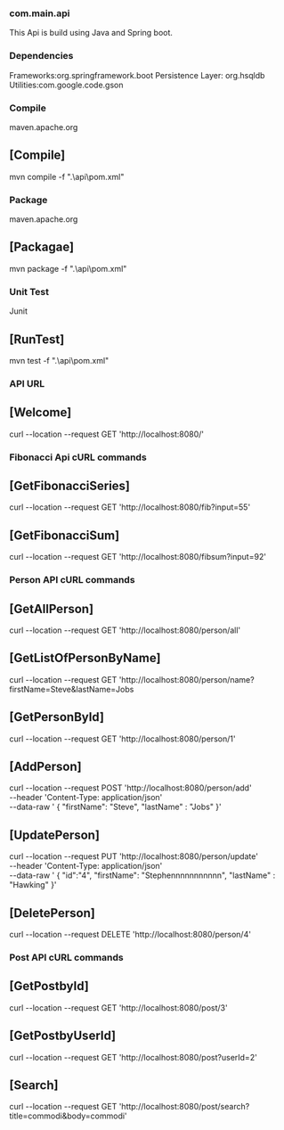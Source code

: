 ### com.main.api
This Api is build using Java and Spring boot.

### Dependencies
Frameworks:org.springframework.boot
Persistence Layer: org.hsqldb
Utilities:com.google.code.gson

### Compile
maven.apache.org
## [Compile]
mvn compile -f ".\api\pom.xml"


### Package
maven.apache.org
## [Packagae] 
mvn package -f ".\api\pom.xml"

### Unit Test
Junit
## [RunTest] 
mvn test -f ".\api\pom.xml"

### API URL
## [Welcome]
curl --location --request GET 'http://localhost:8080/'

### Fibonacci Api cURL commands
## [GetFibonacciSeries]
curl --location --request GET 'http://localhost:8080/fib?input=55'
## [GetFibonacciSum]
curl --location --request GET 'http://localhost:8080/fibsum?input=92'

### Person API cURL commands
## [GetAllPerson]
curl --location --request GET 'http://localhost:8080/person/all'
## [GetListOfPersonByName]
curl --location --request GET 'http://localhost:8080/person/name?firstName=Steve&lastName=Jobs
## [GetPersonById]
curl --location --request GET 'http://localhost:8080/person/1'
## [AddPerson]
curl --location --request POST 'http://localhost:8080/person/add' \
--header 'Content-Type: application/json' \
--data-raw '    {
        "firstName": "Steve",
        "lastName" : "Jobs"
    }'
## [UpdatePerson]
curl --location --request PUT 'http://localhost:8080/person/update' \
--header 'Content-Type: application/json' \
--data-raw '    {
        "id":"4",
        "firstName": "Stephennnnnnnnnnn",
        "lastName" : "Hawking"
    }'
## [DeletePerson] 
curl --location --request DELETE 'http://localhost:8080/person/4'

### Post API cURL commands
## [GetPostbyId]
curl --location --request GET 'http://localhost:8080/post/3'
## [GetPostbyUserId]
curl --location --request GET 'http://localhost:8080/post?userId=2'
## [Search]
curl --location --request GET 'http://localhost:8080/post/search?title=commodi&body=commodi'
